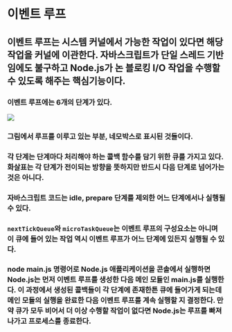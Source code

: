 # 이벤트 루프

## 이벤트 루프는 시스템 커널에서 가능한 작업이 있다면 해당 작업을 커널에 이관한다. 자바스크립트가 단일 스레드 기반임에도 불구하고 Node.js가 논 블로킹 I/O 작업을 수행할 수 있도록 해주는 핵심기능이다.

### 이벤트 루프에는 6개의 단계가 있다.

![](https://wikidocs.net/images/page/158474/2-2.png)

### 그림에서 루프를 이루고 있는 부분, 네모박스로 표시된 것들이다.

### 각 단계는 단계마다 처리해야 하는 콜백 함수를 담기 위한 큐를 가지고 있다. 화살표는 각 단계가 전이되는 방향을 뜻하지만 반드시 다음 단계로 넘어가는 것은 아니다.

### 자바스크립트 코드는 idle, prepare 단계를 제외한 어느 단계에서나 실행될 수 있다. 

### `nextTickQueue`와 `microTaskQueue`는 이벤트 루프의 구성요소는 아니며 이 큐에 들어 있는 작업 역시 이벤트 루프가 어느 단계에 있든지 실행될 수 있다.

### node main.js 명령어로 Node.js 애플리케이션을 콘솔에서 실행하면 Node.js는 먼저 이벤트 루프를 생성한 다음 메인 모듈인 main.js를 실행한다. 이 과정에서 생성된 콜백들이 각 단계에 존재한튼 큐에 들어가게 되는데 메인 모듈의 실행을 완료한 다음 이벤트 루프를 계속 실행할 지 결정한다. 만약 큐가 모두 비어서 더 이상 수행할 작업이 없다면 Node.js는 루프를 빠져 나가고 프로세스를 종료한다.
